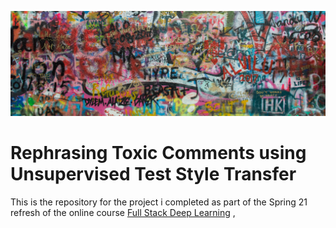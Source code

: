 ![splash](https://github.com/timjones1/rephrase-toxic-comments/blob/b930bb4b6be2b324ea99a09282b1b226ff0aeea9/hate%20graffitti.jfif)

# Rephrasing Toxic Comments using Unsupervised Test Style Transfer

This is the repository for the project i completed as part of the Spring 21 refresh of the online course [Full Stack Deep Learning](https://fullstackdeeplearning.com/spring2021/) , 
